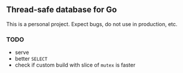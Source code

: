 ## Thread-safe database for Go

This is a personal project. Expect bugs, do not use in production, etc.

### TODO

- serve
- better `SELECT`
- check if custom build with slice of `mutex` is faster
